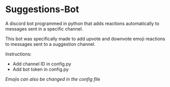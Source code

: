 # Suggestions-Bot
A discord bot programmed in python that adds reactions automatically to messages sent in a specific channel.

This bot was specifically made to add upvote and downvote emoji reactions to messages sent to a suggestion channel.

Instructions:
- Add channel ID in config.py
- Add bot token in config.py

*Emojis can also be changed in the config file*
